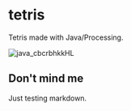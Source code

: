 # tetris

Tetris made with Java/Processing.

![java_cbcrbhkkHL](https://user-images.githubusercontent.com/45148959/205692069-a5cf1e47-dd85-4992-8eeb-0b69c7394c08.gif)

## Don't mind me
Just testing markdown.
